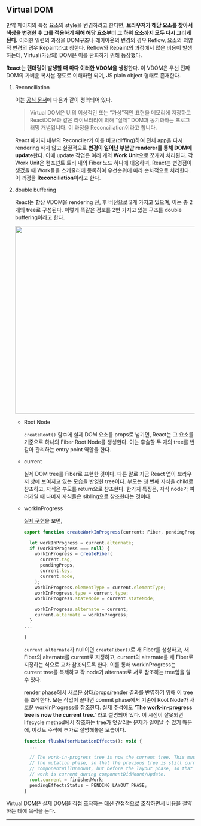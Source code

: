## **Virtual DOM**

만약 페이지의 특정 요소의 style을 변경하려고 한다면, **브라우저가 해당 요소를 찾아서 색상을 변경한 후 그를 적용하기 위해 해당 요소부터 그 하위 요소까지 모두 다시 그리게 된다.** 이러한 일련의 과정을 DOM구조나 레이아웃의 변경의 경우 Reflow, 요소의 외양적 변경의 경우 Repaint라고 칭한다. Reflow와 Repaint의 과정에서 많은 비용이 발생하는데, Virtual(가상의) DOM은 이를 완화하기 위해 등장했다.

**React는 렌더링이 발생할 때 마다 이러한 VDOM을 생성**한다. 이 VDOM은 우선 진짜 DOM의 가벼운 복사본 정도로 이해하면 되며, JS plain object 형태로 존재한다.

1. Reconciliation

    이는 [공식 문서](https://ko.legacy.reactjs.org/docs/reconciliation.html)에 다음과 같이 정의되어 있다.

    > Virtual DOM은 UI의 이상적인 또는 “가상”적인 표현을 메모리에 저장하고 ReactDOM과 같은 라이브러리에 의해 “실제” DOM과 동기화하는 프로그래밍 개념입니다. 이 과정을 Reconciliation이라고 합니다.

   React 패키지 내부의 Reconciler가 이를 비교(diffing)하여 전체 app을 다시 rendering 하지 않고 실질적으로 **변경이 일어난 부분만 renderer를 통해 DOM에 update**한다. 이때 update 작업은 여러 개의 **Work Unit**으로 쪼개져 처리된다. 각 Work Unit은 컴포넌트 트리 내의 Fiber 노드 하나에 대응하며, React는 변경점이 생겼을 때 Work들을 스케줄러에 등록하여 우선순위에 따라 순차적으로 처리한다. 이 과정을 **Reconciliation**이라고 한다.

2. double buffering

    React는 항상 VDOM을 rendering 전, 후 버전으로 2개 가지고 있으며, 이는 총 2개의 tree로 구성된다. 이렇게 똑같은 정보를 2번 가지고 있는 구조를 double buffering이라고 한다.

    <image src="https://goidle.github.io/static/258b43ce623e7b6340fc6aed969199ed/374ac/vDOM.png" width=500px/>

    - Root Node

      `createRoot()` 함수에 실제 DOM 요소를 props로 넘기면, React는 그 요소를 기준으로 하나의 Fiber Root Node를 생성한다. 이는 후술할 두 개의 tree를 번갈아 관리하는 entry point 역할을 한다.

    - current

      실제 DOM tree를 Fiber로 표현한 것이다. 다른 말로 지금 React 앱이 브라우저 상에 보여지고 있는 모습을 반영한 tree이다. 부모는 첫 번째 자식을 child로 참조하고, 자식은 부모를 return으로 참조한다. 한가지 특징은, 자식 node가 여러개일 때 나머지 자식들은 sibling으로 참조한다는 것이다.

    - workInProgress

      [실제 구현](https://github.com/facebook/react/blob/main/packages/react-reconciler/src/ReactFiber.js)을 보면, 

      ```js
      export function createWorkInProgress(current: Fiber, pendingProps: any): Fiber {

        let workInProgress = current.alternate;
        if (workInProgress === null) {
          workInProgress = createFiber(
            current.tag,
            pendingProps,
            current.key,
            current.mode,
          );
          workInProgress.elementType = current.elementType;
          workInProgress.type = current.type;
          workInProgress.stateNode = current.stateNode;

          workInProgress.alternate = current;
          current.alternate = workInProgress;
        }
      ...  

      }
      ```

      `current.alternate`가 null이면 `createFiber()`로 새 Fiber를 생성하고, 새 Fiber의 alternate를 current로 지정하고, current의 alternate를 새 Fiber로 지정하는 식으로 교차 참조되도록 한다. 이를 통해 workInProgress는 current tree를 복제하고 각 node가 alternate로 서로 참조하는 tree임을 알 수 있다. 
      
      render phase에서 새로운 상태/props/render 결과를 반영하기 위해 이 tree를 조작한다. 모든 작업이 끝나면 commit phase에서 기존에 Root Node가 새로운 workInProgress를 참조한다. 실제 주석에도 **'The work-in-progress tree is now the current tree.'** 라고 설명되어 있다. 이 시점이 잘못되면 lifecycle method에서 참조하는 tree가 엇갈리는 문제가 일어날 수 있기 때문에, 이것도 주석에 추가로 설명해놓은 모습이다.

      ```jsx
      function flushAfterMutationEffects(): void {
        ...

        // The work-in-progress tree is now the current tree. This must come after
        // the mutation phase, so that the previous tree is still current during
        // componentWillUnmount, but before the layout phase, so that the finished
        // work is current during componentDidMount/Update.
        root.current = finishedWork;
        pendingEffectsStatus = PENDING_LAYOUT_PHASE;
      }
      ```

Virtual DOM은 실제 DOM을 직접 조작하는 대신 간접적으로 조작하면서 비용을 절약하는 데에 목적을 둔다.

---
